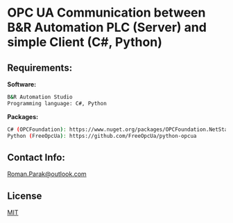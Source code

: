 # OPC UA Communication between B&R Automation PLC (Server) and simple Client (C#, Python)

## Requirements:

**Software:**
```bash
B&R Automation Studio
Programming language: C#, Python
```

**Packages:**
```bash
C# (OPCFoundation): https://www.nuget.org/packages/OPCFoundation.NetStandard.Opc.Ua/
Python (FreeOpcUa): https://github.com/FreeOpcUa/python-opcua
```


## Contact Info:
Roman.Parak@outlook.com

## License
[MIT](https://choosealicense.com/licenses/mit/)

